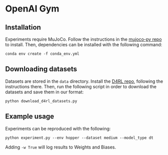 # OpenAI Gym

## Installation

Experiments require MuJoCo. Follow the instructions in the [mujoco-py repo](https://github.com/openai/mujoco-py) to
install. Then, dependencies can be installed with the following command:

```
conda env create -f conda_env.yml
```

## Downloading datasets

Datasets are stored in the `data` directory. Install the [D4RL repo](https://github.com/rail-berkeley/d4rl), following
the instructions there. Then, run the following script in order to download the datasets and save them in our format:

```
python download_d4rl_datasets.py
```

## Example usage

Experiments can be reproduced with the following:

```
python experiment.py --env hopper --dataset medium --model_type dt
```

Adding `-w True` will log results to Weights and Biases.
